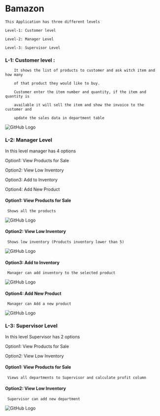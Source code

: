 # Bamazon

	This Application has three different levels

	Level-1: Customer level

	Level-2: Manager Level

	Level-3: Supervisor Level



### L-1: Customer level :

		It shows the list of products to customer and ask witch item and how many 

		of that product they would like to buy.

		Customer enter the item number and quantity, if the item and quantity is 

		available it will sell the item and show the invoice to the customer and 

		update the sales data in department table


![GitHub Logo](/images/customerBuy.png)


### L-2: Manager Level

In this level manager has 4 options 

Option1: View Products for Sale

Option2: View Low Inventory

Option3: Add to Inventory

Option4: Add New Product


#### Option1: View Products for Sale

	 Shows all the products


![GitHub Logo](/images/managerview.png)


#### Option2: View Low Inventory

	 Shows low inventory (Products inventory lower than 5)


![GitHub Logo](/images/manager_low_invntory_view.png)


#### Option3: Add to Inventory

	 Manager can add inventory to the selected product


![GitHub Logo](/images/manager_add_inventory.png)


#### Option4: Add New Product

	 Manager can Add a new product 


![GitHub Logo](/images/manager_add_product.png)



### L-3: Supervisor Level

In this level Supervisor has 2 options 

Option1: View Products for Sale

Option2: View Low Inventory

	


#### Option1: View Products for Sale
	
	 Views all departments to Supervisor and calculate profit column
	

<!-- 	![GitHub Logo](/images/supervisor_add_dept.png) -->

	
#### Option2: View Low Inventory

	 Supervisor can add new department 
	

![GitHub Logo](/images/supervisor_add_dept.png)












